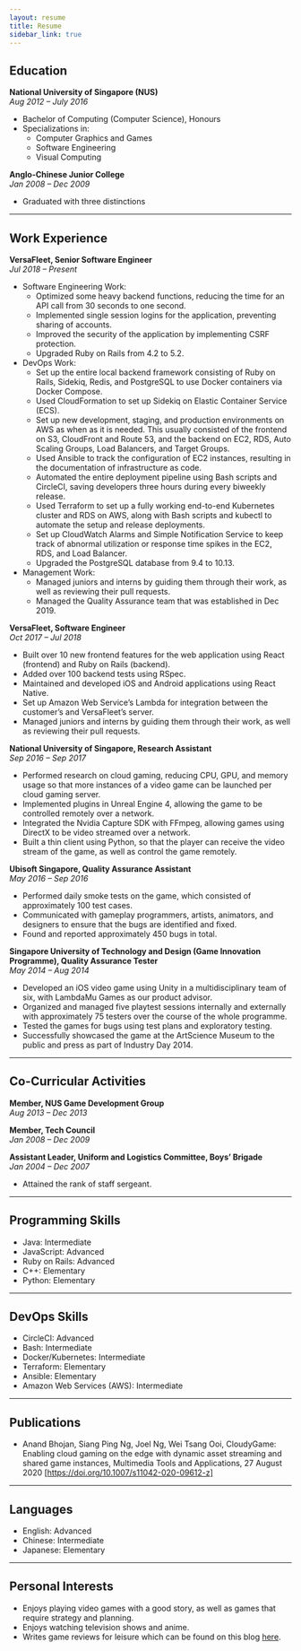```yaml
---
layout: resume
title: Resume
sidebar_link: true
---
```


## Education
**National University of Singapore (NUS)**<br />
*Aug 2012 – July 2016*
- Bachelor of Computing (Computer Science), Honours
- Specializations in:
  - Computer Graphics and Games
  - Software Engineering
  - Visual Computing

**Anglo-Chinese Junior College**<br />
*Jan 2008 – Dec 2009*
- Graduated with three distinctions

---

## Work Experience
**VersaFleet, Senior Software Engineer**<br />
*Jul 2018 – Present*

- Software Engineering Work:
  - Optimized some heavy backend functions, reducing the time for an API call from 30 seconds to one second.
  - Implemented single session logins for the application, preventing sharing of accounts.
  - Improved the security of the application by implementing CSRF protection.
  - Upgraded Ruby on Rails from 4.2 to 5.2.
- DevOps Work:
  - Set up the entire local backend framework consisting of Ruby on Rails, Sidekiq, Redis, and PostgreSQL to use Docker containers via Docker Compose.
  - Used CloudFormation to set up Sidekiq on Elastic Container Service (ECS).
  - Set up new development, staging, and production environments on AWS as when as it is needed. This usually consisted of the frontend on S3, CloudFront and Route 53, and the backend on EC2, RDS, Auto Scaling Groups, Load Balancers, and Target Groups.
  - Used Ansible to track the configuration of EC2 instances, resulting in the documentation of infrastructure as code.
  - Automated the entire deployment pipeline using Bash scripts and CircleCI, saving developers three hours during every biweekly release.
  - Used Terraform to set up a fully working end-to-end Kubernetes cluster and RDS on AWS, along with Bash scripts and kubectl to automate the setup and release deployments.
  - Set up CloudWatch Alarms and Simple Notification Service to keep track of abnormal utilization or response time spikes in the EC2, RDS, and Load Balancer.
  - Upgraded the PostgreSQL database from 9.4 to 10.13.
- Management Work:
  - Managed juniors and interns by guiding them through their work,
as well as reviewing their pull requests.
  - Managed the Quality Assurance team that was established in Dec 2019.

**VersaFleet, Software Engineer**<br />
*Oct 2017 – Jul 2018*

- Built over 10 new frontend features for the web application using React (frontend) and Ruby on Rails (backend).
- Added over 100 backend tests using RSpec.
- Maintained and developed iOS and Android applications using React Native.
- Set up Amazon Web Service’s Lambda for integration between the customer’s and VersaFleet’s server.
- Managed juniors and interns by guiding them through their work, as well as reviewing their pull requests.

**National University of Singapore, Research Assistant**<br />
*Sep 2016 – Sep 2017*

- Performed research on cloud gaming, reducing CPU, GPU, and memory usage so that more instances of a video game can be launched per cloud gaming server.
- Implemented plugins in Unreal Engine 4, allowing the game to be controlled remotely over a network.
- Integrated the Nvidia Capture SDK with FFmpeg, allowing games using DirectX to be video streamed over a network.
- Built a thin client using Python, so that the player can receive the video stream of the game, as well as control the game remotely.

**Ubisoft Singapore, Quality Assurance Assistant**<br />
*May 2016 – Sep 2016*

- Performed daily smoke tests on the game, which consisted of approximately 100 test cases.
- Communicated with gameplay programmers, artists, animators, and designers to ensure that the bugs are identified and fixed.
- Found and reported approximately 450 bugs in total.

**Singapore University of Technology and Design (Game Innovation Programme), Quality Assurance Tester**<br />
*May 2014 – Aug 2014*

- Developed an iOS video game using Unity in a multidisciplinary team of six, with LambdaMu Games as our product advisor.
- Organized and managed five playtest sessions internally and externally with approximately 75 testers over the course of the whole programme.
- Tested the games for bugs using test plans and exploratory testing.
- Successfully showcased the game at the ArtScience Museum to the public and press as part of Industry Day 2014.

---

## Co-Curricular Activities
**Member, NUS Game Development Group**<br />
*Aug 2013 – Dec 2013*

**Member, Tech Council**<br />
*Jan 2008 – Dec 2009*

**Assistant Leader, Uniform and Logistics Committee, Boys’ Brigade**<br />
*Jan 2004 – Dec 2007*
- Attained the rank of staff sergeant.

---

## Programming Skills
- Java: Intermediate
- JavaScript: Advanced
- Ruby on Rails: Advanced
- C++: Elementary
- Python: Elementary

---

## DevOps Skills
- CircleCI: Advanced
- Bash: Intermediate
- Docker/Kubernetes: Intermediate
- Terraform: Elementary
- Ansible: Elementary
- Amazon Web Services (AWS): Intermediate

---

## Publications
- Anand Bhojan, Siang Ping Ng, Joel Ng, Wei Tsang Ooi, CloudyGame: Enabling cloud gaming on the edge with dynamic asset streaming and shared game instances, Multimedia Tools and Applications, 27 August 2020 [https://doi.org/10.1007/s11042-020-09612-z]

---

## Languages
- English: Advanced
- Chinese: Intermediate
- Japanese: Elementary

---

## Personal Interests
- Enjoys playing video games with a good story, as well as games that require strategy and planning.
- Enjoys watching television shows and anime.
- Writes game reviews for leisure which can be found on this blog [here](https://joelngwt.github.io/category/game-reviews.html).
